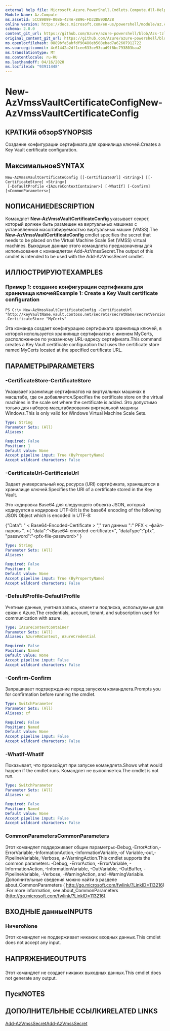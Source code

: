 ```yaml
---
external help file: Microsoft.Azure.PowerShell.Cmdlets.Compute.dll-Help-Help.xml
Module Name: Az.Compute
ms.assetid: 5CC89899-00B6-424A-8896-FD32DE9DDA28
online version: https://docs.microsoft.com/en-us/powershell/module/az.compute/new-azvmssvaultcertificateconfig
schema: 2.0.0
content_git_url: https://github.com/Azure/azure-powershell/blob/Azs-tzl/src/Compute/Compute/help/New-AzVmssVaultCertificateConfig.md
original_content_git_url: https://github.com/Azure/azure-powershell/blob/Azs-tzl/src/Compute/Compute/help/New-AzVmssVaultCertificateConfig.md
ms.openlocfilehash: 0889bfa5abfdf90480eb508ebad7a62607912722
ms.sourcegitcommit: 4c61442a2df1cee633ce93cad9f6bc793803baa2
ms.translationtype: MT
ms.contentlocale: ru-RU
ms.lasthandoff: 04/16/2020
ms.locfileid: "93911448"
---
```

# <span data-ttu-id="c8939-101">New-AzVmssVaultCertificateConfig</span><span class="sxs-lookup"><span data-stu-id="c8939-101">New-AzVmssVaultCertificateConfig</span></span>

## <span data-ttu-id="c8939-102">КРАТКИй обзор</span><span class="sxs-lookup"><span data-stu-id="c8939-102">SYNOPSIS</span></span>
<span data-ttu-id="c8939-103">Создание конфигурации сертификата для хранилища ключей.</span><span class="sxs-lookup"><span data-stu-id="c8939-103">Creates a Key Vault certificate configuration.</span></span>

## <span data-ttu-id="c8939-104">Максимальное</span><span class="sxs-lookup"><span data-stu-id="c8939-104">SYNTAX</span></span>

```
New-AzVmssVaultCertificateConfig [[-CertificateUrl] <String>] [[-CertificateStore] <String>]
 [-DefaultProfile <IAzureContextContainer>] [-WhatIf] [-Confirm] [<CommonParameters>]
```

## <span data-ttu-id="c8939-105">NОПИСАНИЕ</span><span class="sxs-lookup"><span data-stu-id="c8939-105">DESCRIPTION</span></span>
<span data-ttu-id="c8939-106">Командлет **New-AzVmssVaultCertificateConfig** указывает секрет, который должен быть размещен на виртуальных машинах с установленной масштабируемостью виртуальных машин (VMSS).</span><span class="sxs-lookup"><span data-stu-id="c8939-106">The **New-AzVmssVaultCertificateConfig** cmdlet specifies the secret that needs to be placed on the Virtual Machine Scale Set (VMSS) virtual machines.</span></span>
<span data-ttu-id="c8939-107">Выходные данные этого командлета предназначены для использования с командлетом Add-AzVmssSecret.</span><span class="sxs-lookup"><span data-stu-id="c8939-107">The output of this cmdlet is intended to be used with the Add-AzVmssSecret cmdlet.</span></span>

## <span data-ttu-id="c8939-108">ИЛЛЮСТРИРУЮТ</span><span class="sxs-lookup"><span data-stu-id="c8939-108">EXAMPLES</span></span>

### <span data-ttu-id="c8939-109">Пример 1: создание конфигурации сертификата для хранилища ключей</span><span class="sxs-lookup"><span data-stu-id="c8939-109">Example 1: Create a Key Vault certificate configuration</span></span>
```
PS C:\> New-AzVmssVaultCertificateConfig -CertificateUrl "http://keyVaultName.vault.contoso.net/secrets/secretName/secretVersion" -CertificateStore "MyCerts"
```

<span data-ttu-id="c8939-110">Эта команда создает конфигурацию сертификата хранилища ключей, в которой используется хранилище сертификатов с именем MyCerts, расположенное по указанному URL-адресу сертификата.</span><span class="sxs-lookup"><span data-stu-id="c8939-110">This command creates a Key Vault certificate configuration that uses the certificate store named MyCerts located at the specified certificate URL.</span></span>

## <span data-ttu-id="c8939-111">ПАРАМЕТРЫ</span><span class="sxs-lookup"><span data-stu-id="c8939-111">PARAMETERS</span></span>

### <span data-ttu-id="c8939-112">-CertificateStore</span><span class="sxs-lookup"><span data-stu-id="c8939-112">-CertificateStore</span></span>
<span data-ttu-id="c8939-113">Указывает хранилище сертификатов на виртуальных машинах в масштабе, где он добавляется.</span><span class="sxs-lookup"><span data-stu-id="c8939-113">Specifies the certificate store on the virtual machines in the scale set where the certificate is added.</span></span>
<span data-ttu-id="c8939-114">Это допустимо только для наборов масштабирования виртуальной машины Windows.</span><span class="sxs-lookup"><span data-stu-id="c8939-114">This is only valid for Windows Virtual Machine Scale Sets.</span></span>

```yaml
Type: String
Parameter Sets: (All)
Aliases: 

Required: False
Position: 1
Default value: None
Accept pipeline input: True (ByPropertyName)
Accept wildcard characters: False
```

### <span data-ttu-id="c8939-115">-CertificateUrl</span><span class="sxs-lookup"><span data-stu-id="c8939-115">-CertificateUrl</span></span>
<span data-ttu-id="c8939-116">Задает универсальный код ресурса (URI) сертификата, хранящегося в хранилище ключей.</span><span class="sxs-lookup"><span data-stu-id="c8939-116">Specifies the URI of a certificate stored in the Key Vault.</span></span>

<span data-ttu-id="c8939-117">Это кодировка Base64 для следующего объекта JSON, который кодируется в кодировке UTF-8:</span><span class="sxs-lookup"><span data-stu-id="c8939-117">It is the base64 encoding of the following JSON Object which is encoded in UTF-8:</span></span>


<span data-ttu-id="c8939-118">{"Data": " \< Base64-Encoded-Certificate \> "," тип данных ":" PFX \< -файл-пароль ". \></span><span class="sxs-lookup"><span data-stu-id="c8939-118">{ "data":"\<Base64-encoded-certificate\>", "dataType":"pfx", "password":"\<pfx-file-password\>" }</span></span>

```yaml
Type: String
Parameter Sets: (All)
Aliases: 

Required: False
Position: 0
Default value: None
Accept pipeline input: True (ByPropertyName)
Accept wildcard characters: False
```

### <span data-ttu-id="c8939-119">-DefaultProfile</span><span class="sxs-lookup"><span data-stu-id="c8939-119">-DefaultProfile</span></span>
<span data-ttu-id="c8939-120">Учетные данные, учетная запись, клиент и подписка, используемые для связи с Azure.</span><span class="sxs-lookup"><span data-stu-id="c8939-120">The credentials, account, tenant, and subscription used for communication with azure.</span></span>

```yaml
Type: IAzureContextContainer
Parameter Sets: (All)
Aliases: AzureRmContext, AzureCredential

Required: False
Position: Named
Default value: None
Accept pipeline input: False
Accept wildcard characters: False
```

### <span data-ttu-id="c8939-121">-Confirm</span><span class="sxs-lookup"><span data-stu-id="c8939-121">-Confirm</span></span>
<span data-ttu-id="c8939-122">Запрашивает подтверждение перед запуском командлета.</span><span class="sxs-lookup"><span data-stu-id="c8939-122">Prompts you for confirmation before running the cmdlet.</span></span>

```yaml
Type: SwitchParameter
Parameter Sets: (All)
Aliases: cf

Required: False
Position: Named
Default value: None
Accept pipeline input: False
Accept wildcard characters: False
```

### <span data-ttu-id="c8939-123">-WhatIf</span><span class="sxs-lookup"><span data-stu-id="c8939-123">-WhatIf</span></span>
<span data-ttu-id="c8939-124">Показывает, что произойдет при запуске командлета.</span><span class="sxs-lookup"><span data-stu-id="c8939-124">Shows what would happen if the cmdlet runs.</span></span> <span data-ttu-id="c8939-125">Командлет не выполняется.</span><span class="sxs-lookup"><span data-stu-id="c8939-125">The cmdlet is not run.</span></span>

```yaml
Type: SwitchParameter
Parameter Sets: (All)
Aliases: wi

Required: False
Position: Named
Default value: None
Accept pipeline input: False
Accept wildcard characters: False
```

### <span data-ttu-id="c8939-126">CommonParameters</span><span class="sxs-lookup"><span data-stu-id="c8939-126">CommonParameters</span></span>
<span data-ttu-id="c8939-127">Этот командлет поддерживает общие параметры:-Debug,-ErrorAction,-ErrorVariable,-InformationAction,-InformationVariable,-of Variable,-out,-PipelineVariable,-Verbose, и-WarningAction.</span><span class="sxs-lookup"><span data-stu-id="c8939-127">This cmdlet supports the common parameters: -Debug, -ErrorAction, -ErrorVariable, -InformationAction, -InformationVariable, -OutVariable, -OutBuffer, -PipelineVariable, -Verbose, -WarningAction, and -WarningVariable.</span></span> <span data-ttu-id="c8939-128">Дополнительные сведения можно найти в разделе about_CommonParameters ( http://go.microsoft.com/fwlink/?LinkID=113216) .</span><span class="sxs-lookup"><span data-stu-id="c8939-128">For more information, see about_CommonParameters (http://go.microsoft.com/fwlink/?LinkID=113216).</span></span>

## <span data-ttu-id="c8939-129">ВХОДНЫЕ данные</span><span class="sxs-lookup"><span data-stu-id="c8939-129">INPUTS</span></span>

### <span data-ttu-id="c8939-130">Ничего</span><span class="sxs-lookup"><span data-stu-id="c8939-130">None</span></span>
<span data-ttu-id="c8939-131">Этот командлет не поддерживает никаких входных данных.</span><span class="sxs-lookup"><span data-stu-id="c8939-131">This cmdlet does not accept any input.</span></span>

## <span data-ttu-id="c8939-132">НАПРЯЖЕНИЕ</span><span class="sxs-lookup"><span data-stu-id="c8939-132">OUTPUTS</span></span>

###  
<span data-ttu-id="c8939-133">Этот командлет не создает никаких выходных данных.</span><span class="sxs-lookup"><span data-stu-id="c8939-133">This cmdlet does not generate any output.</span></span>

## <span data-ttu-id="c8939-134">Пуск</span><span class="sxs-lookup"><span data-stu-id="c8939-134">NOTES</span></span>

## <span data-ttu-id="c8939-135">ДОПОЛНИТЕЛЬНЫЕ ССЫЛКИ</span><span class="sxs-lookup"><span data-stu-id="c8939-135">RELATED LINKS</span></span>

[<span data-ttu-id="c8939-136">Add-AzVmssSecret</span><span class="sxs-lookup"><span data-stu-id="c8939-136">Add-AzVmssSecret</span></span>](./Add-AzVmssSecret.md)
